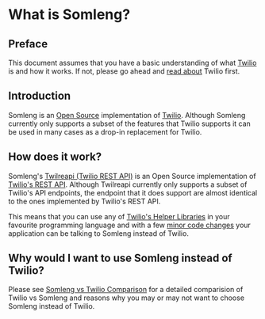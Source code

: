 # What is Somleng?

## Preface

This document assumes that you have a basic understanding of what [Twilio](https://www.twilio.com/) is and how it works. If not, please go ahead and [read about](https://github.com/somleng/somleng-project/blob/master/docs/what_is_twilio.md) Twilio first.

## Introduction

Somleng is an [Open Source](https://en.wikipedia.org/wiki/Open-source_software) implementation of [Twilio](https://www.twilio.com/). Although Somleng currently only supports a subset of the features that Twilio supports it can be used in many cases as a drop-in replacement for Twilio.

## How does it work?

Somleng's [Twilreapi (Twilio REST API)](https://github.com/somleng/twilreapi) is an Open Source implementation of [Twilio's REST API](https://www.twilio.com/docs/api/rest). Although Twilreapi currently only supports a subset of Twilio's API endpoints, the endpoint that it does support are almost identical to the ones implemented by Twilio's REST API.

This means that you can use any of [Twilio's Helper Libraries](https://www.twilio.com/docs/libraries) in your favourite programming language and with a few [minor code changes](https://github.com/somleng/somleng-scfm/tree/master/app/http_clients/somleng/rest) your application can be talking to Somleng instead of Twilio.

## Why would I want to use Somleng instead of Twilio?

Please see [Somleng vs Twilio Comparison](https://github.com/somleng/somleng-project/blob/master/docs/somleng_twilio_comparison.md) for a detailed comparision of Twilio vs Somleng and reasons why you may or may not want to choose Somleng instead of Twilio.

